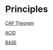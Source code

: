 # Principles

[CAP Theorem](Principles%20ea20535ce1854f5687079d7a36cc885b/CAP%20Theorem%20555c8693b1d14052aa6e3b573e178a10.md)

[ACID](Principles%20ea20535ce1854f5687079d7a36cc885b/ACID%20da350c1126e8496aadca0fda47e7e589.md)

[BASE](Principles%20ea20535ce1854f5687079d7a36cc885b/BASE%20b8a5eb3db0fe4eba930683877304d2b2.md)
